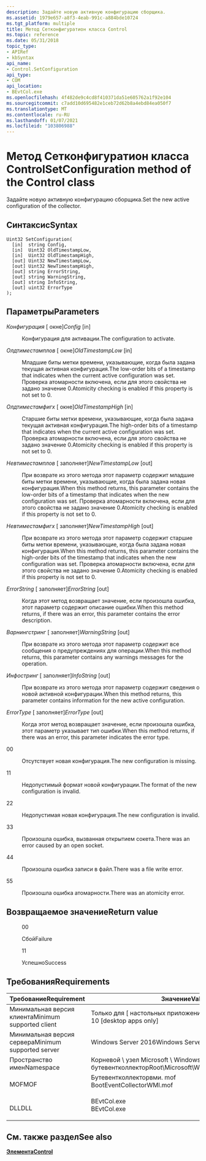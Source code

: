 ```yaml
---
description: Задайте новую активную конфигурацию сборщика.
ms.assetid: 1979e657-a8f3-4eab-991c-a884bde10724
ms.tgt_platform: multiple
title: Метод Сетконфигуратион класса Control
ms.topic: reference
ms.date: 05/31/2018
topic_type:
- APIRef
- kbSyntax
api_name:
- Control.SetConfiguration
api_type:
- COM
api_location:
- BEvtCol.exe
ms.openlocfilehash: 4f482de9c4cd8f410371da51e605762a1f92e104
ms.sourcegitcommit: c7add10d695482e1ceb72d62b8a4ebd84ea050f7
ms.translationtype: MT
ms.contentlocale: ru-RU
ms.lasthandoff: 01/07/2021
ms.locfileid: "103806988"
---
```

# <a name="setconfiguration-method-of-the-control-class"></a><span data-ttu-id="88076-103">Метод Сетконфигуратион класса Control</span><span class="sxs-lookup"><span data-stu-id="88076-103">SetConfiguration method of the Control class</span></span>

<span data-ttu-id="88076-104">Задайте новую активную конфигурацию сборщика.</span><span class="sxs-lookup"><span data-stu-id="88076-104">Set the new active configuration of the collector.</span></span>

## <a name="syntax"></a><span data-ttu-id="88076-105">Синтаксис</span><span class="sxs-lookup"><span data-stu-id="88076-105">Syntax</span></span>


```mof
Uint32 SetConfiguration(
  [in]  string Config,
  [in]  Uint32 OldTimestampLow,
  [in]  Uint32 OldTimestampHigh,
  [out] Uint32 NewTimestampLow,
  [out] Uint32 NewTimestampHigh,
  [out] string ErrorString,
  [out] string WarningString,
  [out] string InfoString,
  [out] uint32 ErrorType
);
```



## <a name="parameters"></a><span data-ttu-id="88076-106">Параметры</span><span class="sxs-lookup"><span data-stu-id="88076-106">Parameters</span></span>

<dl> <dt>

<span data-ttu-id="88076-107">*Конфигурация* \[ окне\]</span><span class="sxs-lookup"><span data-stu-id="88076-107">*Config* \[in\]</span></span>
</dt> <dd>

<span data-ttu-id="88076-108">Конфигурация для активации.</span><span class="sxs-lookup"><span data-stu-id="88076-108">The configuration to activate.</span></span>

</dd> <dt>

<span data-ttu-id="88076-109">*Олдтиместамплов* \[ окне\]</span><span class="sxs-lookup"><span data-stu-id="88076-109">*OldTimestampLow* \[in\]</span></span>
</dt> <dd>

<span data-ttu-id="88076-110">Младшие биты метки времени, указывающие, когда была задана текущая активная конфигурация.</span><span class="sxs-lookup"><span data-stu-id="88076-110">The low-order bits of a timestamp that indicates when the current active configuration was set.</span></span> <span data-ttu-id="88076-111">Проверка атомарности включена, если для этого свойства не задано значение 0.</span><span class="sxs-lookup"><span data-stu-id="88076-111">Atomicity checking is enabled if this property is not set to 0.</span></span>

</dd> <dt>

<span data-ttu-id="88076-112">*Олдтиместамфигх* \[ окне\]</span><span class="sxs-lookup"><span data-stu-id="88076-112">*OldTimestampHigh* \[in\]</span></span>
</dt> <dd>

<span data-ttu-id="88076-113">Старшие биты метки времени, указывающие, когда была задана текущая активная конфигурация.</span><span class="sxs-lookup"><span data-stu-id="88076-113">The high-order bits of a timestamp that indicates when the current active configuration was set.</span></span> <span data-ttu-id="88076-114">Проверка атомарности включена, если для этого свойства не задано значение 0.</span><span class="sxs-lookup"><span data-stu-id="88076-114">Atomicity checking is enabled if this property is not set to 0.</span></span>

</dd> <dt>

<span data-ttu-id="88076-115">*Невтиместамплов* \[ заполняет\]</span><span class="sxs-lookup"><span data-stu-id="88076-115">*NewTimestampLow* \[out\]</span></span>
</dt> <dd>

<span data-ttu-id="88076-116">При возврате из этого метода этот параметр содержит младшие биты метки времени, указывающие, когда была задана новая конфигурация.</span><span class="sxs-lookup"><span data-stu-id="88076-116">When this method returns, this parameter contains the low-order bits of a timestamp that indicates when the new configuration was set.</span></span> <span data-ttu-id="88076-117">Проверка атомарности включена, если для этого свойства не задано значение 0.</span><span class="sxs-lookup"><span data-stu-id="88076-117">Atomicity checking is enabled if this property is not set to 0.</span></span>

</dd> <dt>

<span data-ttu-id="88076-118">*Невтиместамфигх* \[ заполняет\]</span><span class="sxs-lookup"><span data-stu-id="88076-118">*NewTimestampHigh* \[out\]</span></span>
</dt> <dd>

<span data-ttu-id="88076-119">При возврате из этого метода этот параметр содержит старшие биты метки времени, указывающие, когда была задана новая конфигурация.</span><span class="sxs-lookup"><span data-stu-id="88076-119">When this method returns, this parameter contains the high-order bits of the timestamp that indicates when the new configuration was set.</span></span> <span data-ttu-id="88076-120">Проверка атомарности включена, если для этого свойства не задано значение 0.</span><span class="sxs-lookup"><span data-stu-id="88076-120">Atomicity checking is enabled if this property is not set to 0.</span></span>

</dd> <dt>

<span data-ttu-id="88076-121">*ErrorString* \[ заполняет\]</span><span class="sxs-lookup"><span data-stu-id="88076-121">*ErrorString* \[out\]</span></span>
</dt> <dd>

<span data-ttu-id="88076-122">Когда этот метод возвращает значение, если произошла ошибка, этот параметр содержит описание ошибки.</span><span class="sxs-lookup"><span data-stu-id="88076-122">When this method returns, if there was an error, this parameter contains the error description.</span></span>

</dd> <dt>

<span data-ttu-id="88076-123">*Варнингстринг* \[ заполняет\]</span><span class="sxs-lookup"><span data-stu-id="88076-123">*WarningString* \[out\]</span></span>
</dt> <dd>

<span data-ttu-id="88076-124">При возврате из этого метода этот параметр содержит все сообщения о предупреждениях для операции.</span><span class="sxs-lookup"><span data-stu-id="88076-124">When this method returns, this parameter contains any warnings messages for the operation.</span></span>

</dd> <dt>

<span data-ttu-id="88076-125">*Инфостринг* \[ заполняет\]</span><span class="sxs-lookup"><span data-stu-id="88076-125">*InfoString* \[out\]</span></span>
</dt> <dd>

<span data-ttu-id="88076-126">При возврате из этого метода этот параметр содержит сведения о новой активной конфигурации.</span><span class="sxs-lookup"><span data-stu-id="88076-126">When this method returns, this parameter contains information for the new active configuration.</span></span>

</dd> <dt>

<span data-ttu-id="88076-127">*ErrorType* \[ заполняет\]</span><span class="sxs-lookup"><span data-stu-id="88076-127">*ErrorType* \[out\]</span></span>
</dt> <dd>

<span data-ttu-id="88076-128">Когда этот метод возвращает значение, если произошла ошибка, этот параметр указывает тип ошибки.</span><span class="sxs-lookup"><span data-stu-id="88076-128">When this method returns, if there was an error, this parameter indicates the error type.</span></span>

<dt>

<span data-ttu-id="88076-129">0</span><span class="sxs-lookup"><span data-stu-id="88076-129">0</span></span>
</dt> <dd>

<span data-ttu-id="88076-130">Отсутствует новая конфигурация.</span><span class="sxs-lookup"><span data-stu-id="88076-130">The new configuration is missing.</span></span>

</dd> <dt>

<span data-ttu-id="88076-131">1</span><span class="sxs-lookup"><span data-stu-id="88076-131">1</span></span>
</dt> <dd>

<span data-ttu-id="88076-132">Недопустимый формат новой конфигурации.</span><span class="sxs-lookup"><span data-stu-id="88076-132">The format of the new configuration is invalid.</span></span>

</dd> <dt>

<span data-ttu-id="88076-133">2</span><span class="sxs-lookup"><span data-stu-id="88076-133">2</span></span>
</dt> <dd>

<span data-ttu-id="88076-134">Недопустимая новая конфигурация.</span><span class="sxs-lookup"><span data-stu-id="88076-134">The new configuration is invalid.</span></span>

</dd> <dt>

<span data-ttu-id="88076-135">3</span><span class="sxs-lookup"><span data-stu-id="88076-135">3</span></span>
</dt> <dd>

<span data-ttu-id="88076-136">Произошла ошибка, вызванная открытием сокета.</span><span class="sxs-lookup"><span data-stu-id="88076-136">There was an error caused by an open socket.</span></span>

</dd> <dt>

<span data-ttu-id="88076-137">4</span><span class="sxs-lookup"><span data-stu-id="88076-137">4</span></span>
</dt> <dd>

<span data-ttu-id="88076-138">Произошла ошибка записи в файл.</span><span class="sxs-lookup"><span data-stu-id="88076-138">There was a file write error.</span></span>

</dd> <dt>

<span data-ttu-id="88076-139">5</span><span class="sxs-lookup"><span data-stu-id="88076-139">5</span></span>
</dt> <dd>

<span data-ttu-id="88076-140">Произошла ошибка атомарности.</span><span class="sxs-lookup"><span data-stu-id="88076-140">There was an atomicity error.</span></span>

</dd> </dl> </dd> </dl>

## <a name="return-value"></a><span data-ttu-id="88076-141">Возвращаемое значение</span><span class="sxs-lookup"><span data-stu-id="88076-141">Return value</span></span>

<dl> <dt>


</dt> <dd>

<span data-ttu-id="88076-142">0</span><span class="sxs-lookup"><span data-stu-id="88076-142">0</span></span>

<span data-ttu-id="88076-143">Сбой</span><span class="sxs-lookup"><span data-stu-id="88076-143">Failure</span></span>

</dd> <dt>


</dt> <dd>

<span data-ttu-id="88076-144">1</span><span class="sxs-lookup"><span data-stu-id="88076-144">1</span></span>

<span data-ttu-id="88076-145">Успешно</span><span class="sxs-lookup"><span data-stu-id="88076-145">Success</span></span>

</dd> </dl>

## <a name="requirements"></a><span data-ttu-id="88076-146">Требования</span><span class="sxs-lookup"><span data-stu-id="88076-146">Requirements</span></span>



| <span data-ttu-id="88076-147">Требование</span><span class="sxs-lookup"><span data-stu-id="88076-147">Requirement</span></span> | <span data-ttu-id="88076-148">Значение</span><span class="sxs-lookup"><span data-stu-id="88076-148">Value</span></span> |
|-------------------------------------|------------------------------------------------------------------------------------------------------|
| <span data-ttu-id="88076-149">Минимальная версия клиента</span><span class="sxs-lookup"><span data-stu-id="88076-149">Minimum supported client</span></span><br/> | <span data-ttu-id="88076-150">Только для \[ настольных приложений Windows 10\]</span><span class="sxs-lookup"><span data-stu-id="88076-150">Windows 10 \[desktop apps only\]</span></span><br/>                                                          |
| <span data-ttu-id="88076-151">Минимальная версия сервера</span><span class="sxs-lookup"><span data-stu-id="88076-151">Minimum supported server</span></span><br/> | <span data-ttu-id="88076-152">Windows Server 2016</span><span class="sxs-lookup"><span data-stu-id="88076-152">Windows Server 2016</span></span><br/>                                                                       |
| <span data-ttu-id="88076-153">Пространство имен</span><span class="sxs-lookup"><span data-stu-id="88076-153">Namespace</span></span><br/>                | <span data-ttu-id="88076-154">Корневой \\ узел Microsoft \\ Windows \\ бутевентколлектор</span><span class="sxs-lookup"><span data-stu-id="88076-154">Root\\Microsoft\\Windows\\BootEventCollector</span></span><br/>                                              |
| <span data-ttu-id="88076-155">MOF</span><span class="sxs-lookup"><span data-stu-id="88076-155">MOF</span></span><br/>                      | <dl> <span data-ttu-id="88076-156"><dt>Бутевентколлекторвми. mof</dt></span><span class="sxs-lookup"><span data-stu-id="88076-156"><dt>BootEventCollectorWMI.mof</dt></span></span> </dl> |
| <span data-ttu-id="88076-157">DLL</span><span class="sxs-lookup"><span data-stu-id="88076-157">DLL</span></span><br/>                      | <dl> <span data-ttu-id="88076-158"><dt>BEvtCol.exe</dt></span><span class="sxs-lookup"><span data-stu-id="88076-158"><dt>BEvtCol.exe</dt></span></span> </dl>               |



## <a name="see-also"></a><span data-ttu-id="88076-159">См. также раздел</span><span class="sxs-lookup"><span data-stu-id="88076-159">See also</span></span>

<dl> <dt>

[<span data-ttu-id="88076-160">**Элемента**</span><span class="sxs-lookup"><span data-stu-id="88076-160">**Control**</span></span>](control.md)
</dt> </dl>

 

 





